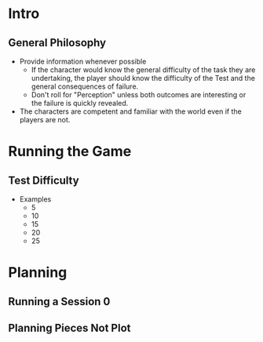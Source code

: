 # Intro

## General Philosophy

- Provide information whenever possible
  - If the character would know the general difficulty of the task they are undertaking, the player should know the difficulty of the Test and the general consequences of failure.
  - Don't roll for "Perception" unless both outcomes are interesting or the failure is quickly revealed.
- The characters are competent and familiar with the world even if the players are not.

# Running the Game

## Test Difficulty

- Examples
  - 5
  - 10
  - 15
  - 20
  - 25

# Planning

## Running a Session 0

## Planning Pieces Not Plot
